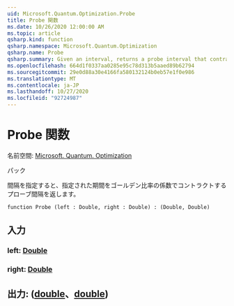 ```yaml
---
uid: Microsoft.Quantum.Optimization.Probe
title: Probe 関数
ms.date: 10/26/2020 12:00:00 AM
ms.topic: article
qsharp.kind: function
qsharp.namespace: Microsoft.Quantum.Optimization
qsharp.name: Probe
qsharp.summary: Given an interval, returns a probe interval that contracts the given interval by a factor of the golden ratio.
ms.openlocfilehash: 664d1f0337aa0285e95c78d313b5aaed89b62794
ms.sourcegitcommit: 29e0d88a30e4166fa580132124b0eb57e1f0e986
ms.translationtype: MT
ms.contentlocale: ja-JP
ms.lasthandoff: 10/27/2020
ms.locfileid: "92724987"
---
```

# <a name="probe-function"></a>Probe 関数

名前空間: [Microsoft. Quantum. Optimization](xref:Microsoft.Quantum.Optimization)

パック [](https://nuget.org/packages/)


間隔を指定すると、指定された期間をゴールデン比率の係数でコントラクトするプローブ間隔を返します。

```qsharp
function Probe (left : Double, right : Double) : (Double, Double)
```


## <a name="input"></a>入力

### <a name="left--double"></a>left: [Double](xref:microsoft.quantum.lang-ref.double)




### <a name="right--double"></a>right: [Double](xref:microsoft.quantum.lang-ref.double)





## <a name="output--doubledouble"></a>出力: ([double](xref:microsoft.quantum.lang-ref.double)、[double](xref:microsoft.quantum.lang-ref.double))


